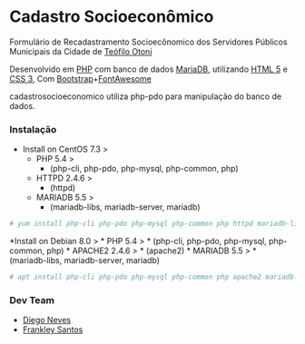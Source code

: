 # Cadastro Socioeconômico
Formulário de Recadastramento Socioecônomico dos Servidores Públicos Municipais da Cidade de [Teófilo Otoni]

Desenvolvido em [PHP] com banco de dados [MariaDB], utilizando [HTML 5] e [CSS 3],
Com [Bootstrap]+[FontAwesome]

cadastrosocioeconomico utiliza php-pdo para manipulação do banco de dados.

### Instalação
* Install on CentOS 7.3 >
	* PHP 5.4 >
		* (php-cli, php-pdo, php-mysql, php-common, php)
	* HTTPD 2.4.6 >
		* (httpd)
	* MARIADB 5.5 >
		* (mariadb-libs, mariadb-server, mariadb)
```bash
# yum install php-cli php-pdo php-mysql php-common php httpd mariadb-libs mariadb-server mariadb
```
*Install on Debian 8.0 >
	* PHP 5.4 >
		* (php-cli, php-pdo, php-mysql, php-common, php)
	* APACHE2 2.4.6 >
		* (apache2)
	* MARIADB 5.5 >
		* (mariadb-libs, mariadb-server, mariadb)
```bash
# apt install php-cli php-pdo php-mysql php-common php apache2 mariadb-libs mariadb-server mariadb
```


### Dev Team
* [Diego Neves]
* [Frankley Santos]

[Teófilo Otoni]:http://teofilootoni.mg.gov.br
[PHP]:https://php.net
[MariaDB]:https://mariadb.org
[HTML 5]:https://www.w3schools.com/html/html5_intro.asp
[CSS 3]:https://www.w3schools.com/css/css3_intro.asp
[Bootstrap]:http://getbootstrap.com
[FontAwesome]:http://fontawesome.io
[Diego Neves]:https://github.com/diegoaceneves
[Frankley Santos]:https://github.com/frankleysantos
